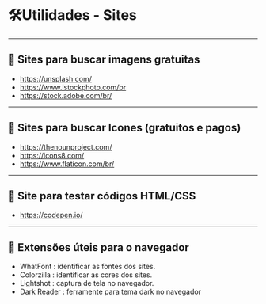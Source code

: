 # :hammer_and_wrench:Utilidades - Sites
---

## :hammer: Sites para buscar imagens gratuitas

* https://unsplash.com/
* https://www.istockphoto.com/br
* https://stock.adobe.com/br/

---
## :hammer: Sites para buscar Icones (gratuitos e pagos)

* https://thenounproject.com/
* https://icons8.com/
* https://www.flaticon.com/br/

---
## :hammer: Site para testar códigos HTML/CSS

* https://codepen.io/

---
## :hammer: Extensões úteis para o navegador

* WhatFont : identificar as fontes dos sites.
* Colorzilla : identificar as cores dos sites.
* Lightshot : captura de tela no navegador.
* Dark Reader : ferramente para tema dark no navegador